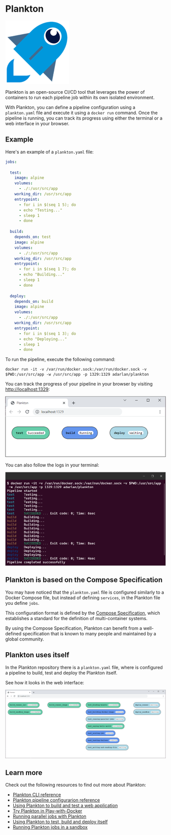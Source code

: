 # Plankton

![plankton-rocket.png](docs/img/plankton-rocket.png)

Plankton is an open-source CI/CD tool that leverages the power of containers to run each pipeline job within its own isolated environment.

With Plankton, you can define a pipeline configuration using a `plankton.yaml` file and execute it using a `docker run` command. Once the pipeline is running, you can track its progress using either the terminal or a web interface in your browser.

## Example

Here's an example of a `plankton.yaml` file:

```yaml
jobs:

  test:
    image: alpine
    volumes:
      - ./:/usr/src/app
    working_dir: /usr/src/app
    entrypoint:
      - for i in $(seq 1 5); do
      - echo "Testing..."
      - sleep 1
      - done

  build:
    depends_on: test
    image: alpine
    volumes:
      - ./:/usr/src/app
    working_dir: /usr/src/app
    entrypoint:
      - for i in $(seq 1 7); do
      - echo "Building..."
      - sleep 1
      - done

  deploy:
    depends_on: build
    image: alpine
    volumes:
      - ./:/usr/src/app
    working_dir: /usr/src/app
    entrypoint:
      - for i in $(seq 1 3); do
      - echo "Deploying..."
      - sleep 1
      - done
```

To run the pipeline, execute the following command:

```shell
docker run -it -v /var/run/docker.sock:/var/run/docker.sock -v $PWD:/usr/src/app -w /usr/src/app -p 1329:1329 adarlan/plankton
```

You can track the progress of your pipeline in your browser by visiting [http://localhost:1329](http://localhost:1329):

![plankton-web.png](docs/img/plankton-web.png)

You can also follow the logs in your terminal:

![plankton-logs.png](docs/img/plankton-logs.png)

## Plankton is based on the Compose Specification

You may have noticed that the `plankton.yaml` file
is configured similarly to a Docker Compose file,
but instead of defining `services`, in the Plankton file you define `jobs`.

This configuration format is defined by the
[Compose Specification](https://github.com/compose-spec/compose-spec/blob/master/spec.md),
which establishes a standard for the definition of multi-container systems.

By using the Compose Specification, Plankton can benefit from a well-defined specification that is known to many people and maintained by a global community.

## Plankton uses itself

In the Plankton repository there is a `plankton.yaml` file,
where is configured a pipeline to build, test and deploy the Plankton itself.

See how it looks in the web interface:

![plankton-using-itself.png](docs/img/plankton-using-itself.png)

## Learn more

Check out the following resources to find out more about Plankton:

- [Plankton CLI reference](docs/runner-configuration.md)
- [Plankton pipeline configurarion reference](docs/pipeline-configuration.md)
- [Using Plankton to build and test a web application](examples/testing-web-application/)
- [Try Plankton in Play-with-Docker](docs/running-in-pwd.md)
- [Running parallel jobs with Plankton](examples/running-parallel-jobs/)
- [Using Plankton to test, build and deploy itself](docs/building-itself.md)
- [Running Plankton jobs in a sandbox](docs/sandbox.md)

